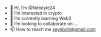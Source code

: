 - 👋 Hi, I’m @Netstyle24
- 👀 I’m interested in crypto
- 🌱 I’m currently learning Web3
- 💞️ I’m looking to collaborate on ...
- 📫 How to reach me seyeboh@gmail.com

<!---
Netstyle24/Netstyle24 is a ✨ special ✨ repository because its `README.md` (this file) appears on your GitHub profile.
You can click the Preview link to take a look at your changes.
--->
